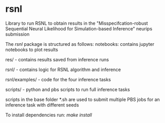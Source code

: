 # rsnl
Library to run RSNL to obtain results in the "Misspecifcation-robust Sequential Neural Likelihood for Simulation-based Inference" neurips submission

The _rsnl_ package is structured as follows:
notebooks: contains jupyter notebooks to plot results

res/ - contains results saved from inference runs

rsnl/ - contains logic for RSNL algorithm and inference

rsnl/examples/ - code for the four inference tasks

scripts/ - python and pbs scripts to run full inference tasks

scripts in the base folder \*.sh are used to submit multiple PBS jobs for an inference task with different seeds

To install dependencies run: _make install_

